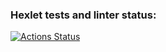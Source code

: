 ### Hexlet tests and linter status:
[![Actions Status](https://github.com/AleksandrZhuravlevv/python-project-49/workflows/hexlet-check/badge.svg)](https://github.com/AleksandrZhuravlevv/python-project-49/actions)
<script id="asciicast-tze9uEQC7ZOVEz80EY0VgdbJf" src="https://asciinema.org/a/tze9uEQC7ZOVEz80EY0VgdbJf.js" async></script>
